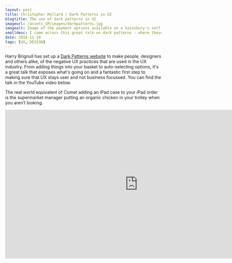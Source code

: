 ```yaml
---
layout: post
title: Christopher Mollard | Dark Patterns in UI
blogtitle: The use of dark patterns in UI
imageurl: /assets_CM/images/darkpatterns.jpg
imagealt: Image of the payment options available on a Sainsbury's self service till.
smalldesc: I came across this great talk on dark patterns - where these user interfaces are used and why.
date: 2016-11-10
tags: [UX, DESIGN]
---
```

<p>
Harry Brignull has set up a <a href="https://darkpatterns.org/" target="_blank">Dark Patterns website</a> to make people, designers and others alike, of the negative UX practices that are used in the UX industry.  From adding things into your basket to auto-selecting options, it's a great talk that exposes what's going on and a fantastic first step to making sure that UX stays user and not business focussed.  You can find the talk in the YouTube video below.
</p>
<p>
<span class="quote">The real world equivalent of Comet adding an iPad case to your iPad order is the supermarket manager putting an organic chicken in your trolley when you aren’t looking.</span>
</p>
<iframe width="853" height="480" src="https://www.youtube.com/embed/1KVyFio8gw4" frameborder="0" allowfullscreen></iframe>